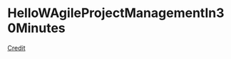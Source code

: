 # HelloWAgileProjectManagementIn30Minutes

[Credit](https://www.amazon.com/WAgile-Project-Management-Minutes-methodology-ebook/dp/B098K4SRH9)